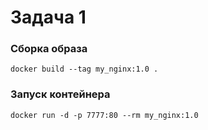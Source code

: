 # Задача 1


### Сборка образа


```
docker build --tag my_nginx:1.0 .
```


### Запуск контейнера


```
docker run -d -p 7777:80 --rm my_nginx:1.0
```

